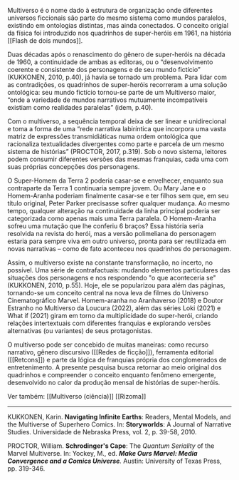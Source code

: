 Multiverso é o nome dado à estrutura de organização onde diferentes universos ficcionais são parte do mesmo sistema como mundos paralelos, existindo em ontologias distintas, mas ainda conectados. O conceito origial da física foi introduzido nos quadrinhos de super-heróis em 1961, na história [[Flash de dois mundos]].

Duas décadas após o renascimento do gênero de super-heróis na década de 1960, a continuidade de ambas as editoras, ou o “desenvolvimento coerente e consistente dos personagens e de seu mundo fictício” (KUKKONEN, 2010, p.40), já havia se tornado um problema. Para lidar com as contradições, os quadrinhos de super-heróis recorreram a uma solução ontológica: seu mundo fictício tornou-se parte de um Multiverso maior, “onde a variedade de mundos narrativos mutuamente incompatíveis existiam como realidades paralelas” (idem, p.40).

Com o multiverso, a sequência temporal deixa de ser linear e unidirecional e toma a forma de uma “rede narrativa labiríntica que incorpora uma vasta matriz de expressões transmidiáticas numa ordem ontológica que racionaliza textualidades divergentes como parte e parcela de um mesmo sistema de histórias” (PROCTOR, 2017, p.319). Sob o novo sistema, leitores podem consumir diferentes versões das mesmas franquias, cada uma com suas próprias concepções dos personagens.

O Super-Homem da Terra 2 poderia casar-se e envelhecer, enquanto sua contraparte da Terra 1 continuaria sempre jovem. Ou Mary Jane e o Homem-Aranha poderiam finalmente casar-se e ter filhos sem que, em seu título original, Peter Parker precisasse sofrer qualquer mudança. Ao mesmo tempo, qualquer alteração na continuidade da linha principal poderia ser categorizada como apenas mais uma Terra paralela. O Homem-Aranha sofreu uma mutação que lhe conferiu 6 braços? Essa história seria resolvida na revista do herói, mas a versão polimeliana do personagem estaria para sempre viva em outro universo, pronta para ser reutilizada em novas narrativas – como de fato aconteceu nos quadrinhos do personagem.

Assim, o multiverso existe na constante transformação, no incerto, no possível. Uma série de contrafactuais: mudando elementos particulares das situações dos personagens e nos respondendo "o que aconteceria se" (KUKKONEN, 2010, p.55). Hoje, ele se popularizou para além das páginas, tornando-se um conceito central na nova leva de filmes do Universo Cinematográfico Marvel. Homem-aranha no Aranhaverso (2018) e Doutor Estranho no Multiverso da Loucura (2022), além das séries Loki (2021) e What if (2021) giram em torno da multiplicidade do super-herói, criando relações intertextuais com diferentes franquias e explorando versões alternativas (ou variantes) de seus protagonistas.

O multiverso pode ser concebido de muitas maneiras: como recurso narrativo, gênero discursivo ([[Redes de ficção]]), ferramenta editorial ([[Retcons]]) e parte da lógica de franquias própria dos conglomerados de entretenimento. A presente pesquisa busca retornar ao meio original dos quadrinhos e compreender o conceito enquanto fenômeno emergente, desenvolvido no calor da produção mensal de histórias de super-heróis. 

Ver também: 
[[Multiverso (ciência)]]
[[Rizoma]]

---
KUKKONEN, Karin. **Navigating Infinite Earths**: Readers, Mental Models, and the Multiverse of Superhero Comics. In: **Storyworlds**: A Journal of Narrative Studies. Universidade de Nebraska Press, vol. 2, p. 39-58, 2010.

PROCTOR, William. **Schrodinger's Cape**: The _Quantum Seriality_ of the Marvel Multiverse. In: Yockey, M., ed. _**Make Ours Marvel**__: Media Convergence and a Comics Universe__._ Austin: University of Texas Press, pp. 319-346.